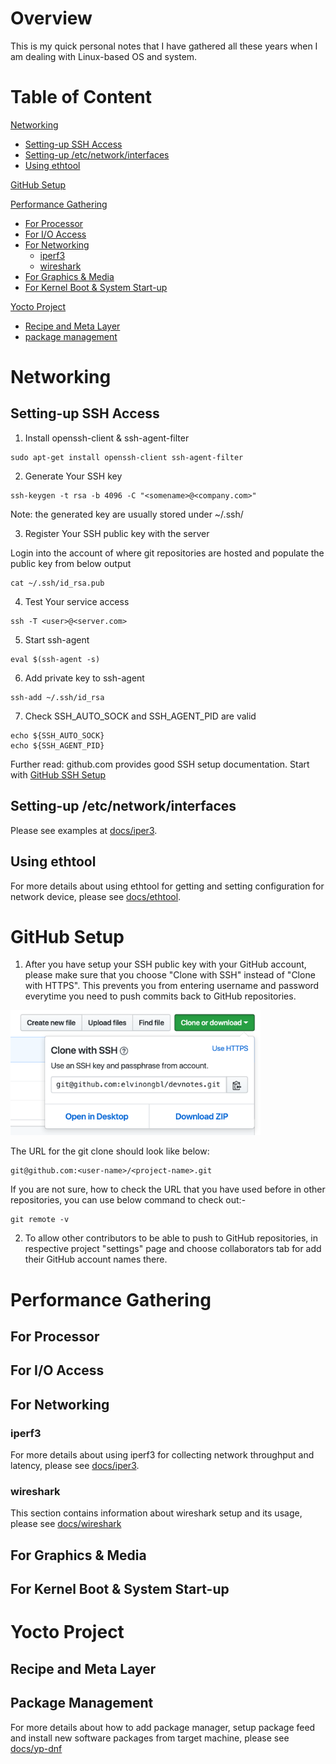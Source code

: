 # Overview
This is my quick personal notes that I have gathered all these years when
I am dealing with Linux-based OS and system.

# Table of Content

[Networking](#networking)
  - [Setting-up SSH Access](#setting-up-ssh-access)
  - [Setting-up /etc/network/interfaces](#setting-up-etcnetworkinterfaces)
  - [Using ethtool](#using-ethtool)

[GitHub Setup](#github-setup)

[Performance Gathering](#performance-gathering)
  - [For Processor](#for-processor)
  - [For I/O Access](#for-i/o-acess)
  - [For Networking](#for-networking)
    * [iperf3](#iperf3)
    * [wireshark](#wireshark)
  - [For Graphics & Media](#for-graphics--media)
  - [For Kernel Boot & System Start-up](#for-kernel-boot--system-start-up)

[Yocto Project](#yocto-project)
  - [Recipe and Meta Layer](#recipe-and-meta-layer)
  - [package management](#package-management)

# Networking

## Setting-up SSH Access

1) Install openssh-client & ssh-agent-filter
```
sudo apt-get install openssh-client ssh-agent-filter
```

2) Generate Your SSH key
```
ssh-keygen -t rsa -b 4096 -C "<somename>@<company.com>"
```
Note: the generated key are usually stored under ~/.ssh/

3) Register Your SSH public key with the server

Login into the account of where git repositories are hosted
and populate the public key from below output
```
cat ~/.ssh/id_rsa.pub
```

4) Test Your service access
```
ssh -T <user>@<server.com>
```

5) Start ssh-agent
```
eval $(ssh-agent -s)
```

6) Add private key to ssh-agent
```
ssh-add ~/.ssh/id_rsa
```

7) Check SSH_AUTO_SOCK and SSH_AGENT_PID are valid
```
echo ${SSH_AUTO_SOCK}
echo ${SSH_AGENT_PID}
```

Further read: github.com provides good SSH setup documentation.
Start with [GitHub SSH Setup](https://help.github.com/articles/connecting-to-github-with-ssh/)

## Setting-up /etc/network/interfaces

Please see examples at [docs/iper3](docs/iperf3.md#11b-setting-ip-address-for-the-2-adapters-at-linux-vm).

## Using ethtool

For more details about using ethtool for getting and setting configuration for network device,
please see [docs/ethtool](docs/ethtool.md).

# GitHub Setup

1) After you have setup your SSH public key with your GitHub account, please
make sure that you choose "Clone with SSH" instead of "Clone with HTTPS". This
prevents you from entering username and password everytime you need to push
commits back to GitHub repositories.

<img src="docs/images/clone-with-ssh.png" width="400" height="200" />

The URL for the git clone should look like below:
```
git@github.com:<user-name>/<project-name>.git
```

If you are not sure, how to check the URL that you have used before in other
repositories, you can use below command to check out:-

```
git remote -v
```

2) To allow other contributors to be able to push to GitHub repositories,
in respective project "settings" page and choose collaborators tab for add their
GitHub account names there.

# Performance Gathering
## For Processor

## For I/O Access

## For Networking
### iperf3

For more details about using iperf3 for collecting network throughput and latency,
please see [docs/iper3](docs/iperf3.md).

### wireshark

This section contains information about wireshark setup and its usage, please see
[docs/wireshark](docs/wireshark.md)

## For Graphics & Media

## For Kernel Boot & System Start-up

# Yocto Project

## Recipe and Meta Layer

## Package Management

For more details about how to add package manager, setup package feed and install new
software packages from target machine, please see [docs/yp-dnf](docs/yp-dnf.md)
